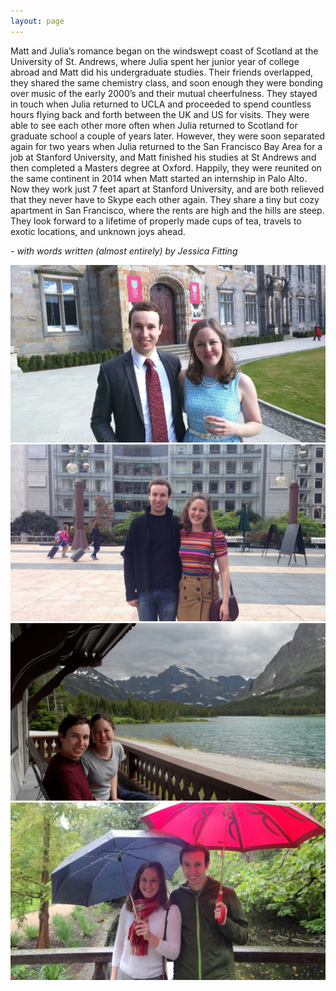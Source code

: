 ```yaml
---
layout: page
---
```


Matt and Julia’s romance began on the windswept coast of Scotland at the University of St. Andrews, where Julia spent her junior year of college abroad and Matt did his undergraduate studies. Their friends overlapped, they shared the same chemistry class, and soon enough they were bonding over music of the early 2000’s and their mutual cheerfulness. They stayed in touch when Julia returned to UCLA and proceeded to spend countless hours flying back and forth between the UK and US for visits. They were able to see each other more often when Julia returned to Scotland for graduate school a couple of years later. However, they were soon separated again for two years when Julia returned to the San Francisco Bay Area for a job at Stanford University, and Matt finished his studies at St Andrews and then completed a Masters degree at Oxford. Happily, they were reunited on the same continent in 2014 when Matt started an internship in Palo Alto. Now they work just 7 feet apart at Stanford University, and are both relieved that they never have to Skype each other again. They share a tiny but cozy apartment in San Francisco, where the rents are high and the hills are steep. They look forward to a lifetime of properly made cups of tea, travels to exotic locations, and unknown joys ahead.

_- with words written (almost entirely) by Jessica Fitting_

<div class="pictures">
  <img src="/assets/images/st-andrews.jpg">
  <img src="/assets/images/union-square.jpg">
  <img src="/assets/images/glacier.jpg">
  <img src="/assets/images/bridge.jpg">
</div>
